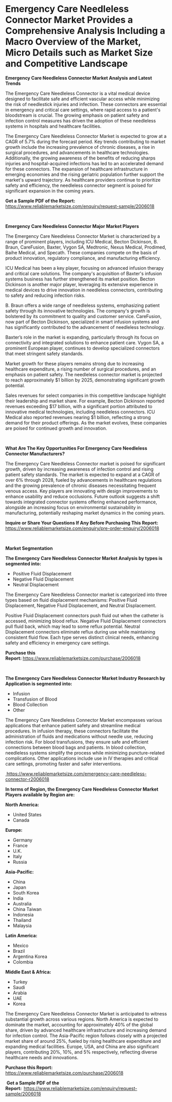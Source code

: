 <p><h1>Emergency Care Needleless Connector Market Provides a Comprehensive Analysis Including a Macro Overview of the Market, Micro Details such as Market Size and Competitive Landscape</h1></p><p><strong>Emergency Care Needleless Connector Market Analysis and Latest Trends</strong></p>
<p><p>The Emergency Care Needleless Connector is a vital medical device designed to facilitate safe and efficient vascular access while minimizing the risk of needlestick injuries and infection. These connectors are essential in emergency and critical care settings, where rapid access to a patient's bloodstream is crucial. The growing emphasis on patient safety and infection control measures has driven the adoption of these needleless systems in hospitals and healthcare facilities.</p><p>The Emergency Care Needleless Connector Market is expected to grow at a CAGR of 5.7% during the forecast period. Key trends contributing to market growth include the increasing prevalence of chronic diseases, a rise in surgical procedures, and advancements in healthcare technologies. Additionally, the growing awareness of the benefits of reducing sharps injuries and hospital-acquired infections has led to an accelerated demand for these connectors. The expansion of healthcare infrastructure in emerging economies and the rising geriatric population further support the market's upward trajectory. As healthcare providers continue to prioritize safety and efficiency, the needleless connector segment is poised for significant expansion in the coming years.</p></p>
<p><strong>Get a Sample PDF of the Report:&nbsp;</strong> <a href="https://www.reliablemarketsize.com/enquiry/request-sample/2006018?utm_campaign=3188&utm_medium=2&utm_source=Github&utm_content=ia&utm_term=16042025&utm_id=emergency-care-needleless-connector">https://www.reliablemarketsize.com/enquiry/request-sample/2006018</a></p>
<p>&nbsp;</p>
<p><strong>Emergency Care Needleless Connector Major Market Players</strong></p>
<p><p>The Emergency Care Needleless Connector Market is characterized by a range of prominent players, including ICU Medical, Becton Dickinson, B. Braun, CareFusion, Baxter, Vygon SA, Medtronic, Nexus Medical, Prodimed, Baihe Medical, and Specath. These companies compete on the basis of product innovation, regulatory compliance, and manufacturing efficiency.</p><p>ICU Medical has been a key player, focusing on advanced infusion therapy and critical care solutions. The company's acquisition of Baxter's infusion systems business has further strengthened its market position. Becton Dickinson is another major player, leveraging its extensive experience in medical devices to drive innovation in needleless connectors, contributing to safety and reducing infection risks.</p><p>B. Braun offers a wide range of needleless systems, emphasizing patient safety through its innovative technologies. The company's growth is bolstered by its commitment to quality and customer service. CareFusion, now part of Becton Dickinson, specialized in smart infusion systems and has significantly contributed to the advancement of needleless technology.</p><p>Baxter’s role in the market is expanding, particularly through its focus on connectivity and integrated solutions to enhance patient care. Vygon SA, a prominent European player, continues to develop specialized connectors that meet stringent safety standards.</p><p>Market growth for these players remains strong due to increasing healthcare expenditure, a rising number of surgical procedures, and an emphasis on patient safety. The needleless connector market is projected to reach approximately $1 billion by 2025, demonstrating significant growth potential.</p><p>Sales revenues for select companies in this competitive landscape highlight their leadership and market share. For example, Becton Dickinson reported revenues exceeding $17 billion, with a significant portion attributed to innovative medical technologies, including needleless connectors. ICU Medical also reported revenues nearing $1 billion, reflecting a strong demand for their product offerings. As the market evolves, these companies are poised for continued growth and innovation.</p></p>
<p>&nbsp;</p>
<p><strong>What Are The Key Opportunities For Emergency Care Needleless Connector Manufacturers?</strong></p>
<p><p>The Emergency Care Needleless Connector market is poised for significant growth, driven by increasing awareness of infection control and rising patient safety standards. The market is expected to expand at a CAGR of over 6% through 2028, fueled by advancements in healthcare regulations and the growing prevalence of chronic diseases necessitating frequent venous access. Key players are innovating with design improvements to enhance usability and reduce occlusions. Future outlook suggests a shift towards integrated connector systems offering enhanced performance, alongside an increasing focus on environmental sustainability in manufacturing, potentially reshaping market dynamics in the coming years.</p></p>
<p><strong>Inquire or Share Your Questions If Any Before Purchasing This Report:</strong> <a href="https://www.reliablemarketsize.com/enquiry/pre-order-enquiry/2006018?utm_campaign=3188&utm_medium=2&utm_source=Github&utm_content=ia&utm_term=16042025&utm_id=emergency-care-needleless-connector">https://www.reliablemarketsize.com/enquiry/pre-order-enquiry/2006018</a></p>
<p>&nbsp;</p>
<p><strong>Market Segmentation</strong></p>
<p><strong>The Emergency Care Needleless Connector Market Analysis by types is segmented into:</strong></p>
<p><ul><li>Positive Fluid Displacement</li><li>Negative Fluid Displacement</li><li>Neutral Displacement</li></ul></p>
<p><p>The Emergency Care Needleless Connector market is categorized into three types based on fluid displacement mechanisms: Positive Fluid Displacement, Negative Fluid Displacement, and Neutral Displacement. </p><p>Positive Fluid Displacement connectors push fluid out when the catheter is accessed, minimizing blood reflux. Negative Fluid Displacement connectors pull fluid back, which may lead to some reflux potential. Neutral Displacement connectors eliminate reflux during use while maintaining consistent fluid flow. Each type serves distinct clinical needs, enhancing safety and efficiency in emergency care settings.</p></p>
<p><strong>Purchase this Report:&nbsp;</strong><a href="https://www.reliablemarketsize.com/purchase/2006018?utm_campaign=3188&utm_medium=2&utm_source=Github&utm_content=ia&utm_term=16042025&utm_id=emergency-care-needleless-connector">https://www.reliablemarketsize.com/purchase/2006018</a></p>
<p>&nbsp;</p>
<p><strong>The Emergency Care Needleless Connector Market Industry Research by Application is segmented into:</strong></p>
<p><ul><li>Infusion</li><li>Transfusion of Blood</li><li>Blood Collection</li><li>Other</li></ul></p>
<p><p>The Emergency Care Needleless Connector Market encompasses various applications that enhance patient safety and streamline medical procedures. In infusion therapy, these connectors facilitate the administration of fluids and medications without needle use, reducing infection risk. For blood transfusions, they ensure safe and efficient connections between blood bags and patients. In blood collection, needleless systems simplify the process while minimizing puncture-related complications. Other applications include use in IV therapies and critical care settings, promoting faster and safer interventions.</p></p>
<p><a href="https://www.reliablemarketsize.com/emergency-care-needleless-connector-r2006018?utm_campaign=3188&utm_medium=2&utm_source=Github&utm_content=ia&utm_term=16042025&utm_id=emergency-care-needleless-connector">&nbsp;https://www.reliablemarketsize.com/emergency-care-needleless-connector-r2006018</a></p>
<p><strong>In terms of Region, the Emergency Care Needleless Connector Market Players available by Region are:</strong></p>
<p>
    <p> <strong> North America: </strong>
        <ul>
            <li>United States</li>
            <li>Canada</li>
        </ul>
        </p> 
    <p> <strong> Europe: </strong>
        <ul>
            <li>Germany</li>
            <li>France</li>
            <li>U.K.</li>
            <li>Italy</li>
            <li>Russia</li>
        </ul>
        </p> 
    <p> <strong> Asia-Pacific: </strong>
        <ul>
            <li>China</li>
            <li>Japan</li>
            <li>South Korea</li>
            <li>India</li>
            <li>Australia</li>
            <li>China Taiwan</li>
            <li>Indonesia</li>
            <li>Thailand</li>
            <li>Malaysia</li>
        </ul>
        </p> 
    <p> <strong> Latin America: </strong>
        <ul>
            <li>Mexico</li>
            <li>Brazil</li>
            <li>Argentina Korea</li>
            <li>Colombia</li>
        </ul>
        </p> 
    <p> <strong> Middle East & Africa: </strong>
        <ul>
            <li>Turkey</li>
            <li>Saudi</li>
            <li>Arabia</li>
            <li>UAE</li>
            <li>Korea</li>
        </ul>
    </p>
    </p>
<p><p>The Emergency Care Needleless Connector Market is anticipated to witness substantial growth across various regions. North America is expected to dominate the market, accounting for approximately 40% of the global share, driven by advanced healthcare infrastructure and increasing demand for infection control. The Asia-Pacific region follows closely with a projected market share of around 25%, fueled by rising healthcare expenditure and expanding medical facilities. Europe, USA, and China are also significant players, contributing 20%, 10%, and 5% respectively, reflecting diverse healthcare needs and innovations.</p></p>
<p><strong>Purchase this Report: </strong><a href="https://www.reliablemarketsize.com/purchase/2006018?utm_campaign=3188&utm_medium=2&utm_source=Github&utm_content=ia&utm_term=16042025&utm_id=emergency-care-needleless-connector">https://www.reliablemarketsize.com/purchase/2006018</a></p>
<p>&nbsp;<strong>Get a Sample PDF of the Report:&nbsp;&nbsp;</strong><a href="https://www.reliablemarketsize.com/enquiry/request-sample/2006018?utm_campaign=3188&utm_medium=2&utm_source=Github&utm_content=ia&utm_term=16042025&utm_id=emergency-care-needleless-connector">https://www.reliablemarketsize.com/enquiry/request-sample/2006018</a></p>
<p><strong></strong></p>
<p><p></p><p></p><p></p></p>